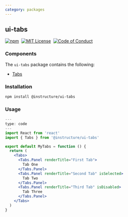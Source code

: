 ```yaml
---
category: packages
---
```


## ui-tabs

[![npm][npm]][npm-url]&nbsp;
[![MIT License][license-badge]][license]&nbsp;
[![Code of Conduct][coc-badge]][coc]

### Components

The `ui-tabs` package contains the following:

- [Tabs](#Tabs)

### Installation

```sh
npm install @instructure/ui-tabs
```

### Usage

```jsx
---
type: code
---
import React from 'react'
import { Tabs } from '@instructure/ui-tabs'

export default MyTabs = function () {
  return (
    <Tabs>
      <Tabs.Panel renderTitle="First Tab">
        Tab One
      </Tabs.Panel>
      <Tabs.Panel renderTitle="Second Tab" isSelected>
        Tab Two
      </Tabs.Panel>
      <Tabs.Panel renderTitle="Third Tab" isDisabled>
        Tab Three
      </Tabs.Panel>
    </Tabs>
  )
}
```

[npm]: https://img.shields.io/npm/v/@instructure/ui-tabs.svg
[npm-url]: https://npmjs.com/package/@instructure/ui-tabs
[license-badge]: https://img.shields.io/npm/l/instructure-ui.svg?style=flat-square
[license]: https://github.com/instructure/instructure-ui/blob/master/LICENSE
[coc-badge]: https://img.shields.io/badge/code%20of-conduct-ff69b4.svg?style=flat-square
[coc]: https://github.com/instructure/instructure-ui/blob/master/CODE_OF_CONDUCT.md
